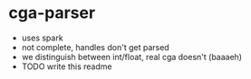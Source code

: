 cga-parser
==========


 * uses spark
 * not complete, handles don't get parsed
 * we distinguish between int/float, real cga doesn't (baaaeh)
 * TODO write this readme

